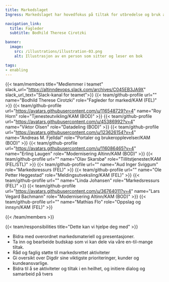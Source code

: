 ```yaml
---
title: Markedslaget
Ingress: Markedslaget har hovedfokus på tiltak for utbredelse og bruk av fellesløsningene. Andre fagavdelinger i Digdir kan også be om støtte fra markedslaget.

navigation_link:
  title: Fagleder
  subtitle: Bodhild Therese Cirotzki

banner:
  image:
    src: /illustrations/illustration-03.png
    alt: Illustrasjon av en person som sitter og leser en bok

tags:
- enabling
---
```


{{< team/members title="Medlemmer i teamet" slack_url="https://altinndevops.slack.com/archives/C045EB3JA9X" slack_url_text="Slack-kanal for teamet">}}
{{< team/github-profile url="" name="Bodhild Therese Cirotzki" role="Fagleder for marked/KAM (FEL)" >}}
{{< team/github-profile url="https://avatars.githubusercontent.com/u/116548729?v=4" name="Roy Horn" role="Tjenesteutvikling/KAM (BOD)" >}}
{{< team/github-profile url="https://avatars.githubusercontent.com/u/45386992?v=4" name="Viktor Olsen" role="Datadeling (BOD)" >}}
{{< team/github-profile url="https://avatars.githubusercontent.com/u/123626154?v=4" name="Andreas M. Fjelldal" role="Portaler og brukeropplevelser/KAM (BOD)" >}}
{{< team/github-profile url="https://avatars.githubusercontent.com/u/116086465?v=4" name="Erling Laugen" role="Modernisering Altinn/KAM (BOD)" >}}
{{< team/github-profile url="" name="Olav Skarsbø" role="Tillitstjenester/KAM (FEL/STL)" >}}
{{< team/github-profile url="" name="Aud Inger Sviggum" role="Markedsressurs (FEL)" >}}
{{< team/github-profile url="" name="Ole Petter Heggestad" role="Meldingsutveksling/KAM (FEL)" >}}
{{< team/github-profile url="" name="Linda Johansen" role="Markedsressurs (FEL)" >}}
{{< team/github-profile url="https://avatars.githubusercontent.com/u/36764011?v=4" name="Lars Vegard Bachmann" role="Modernisering Altinn/KAM (BOD)" >}}
{{< team/github-profile url="" name="Mathias Flo" role="Oppslag og innsyn/KAM (FEL)" >}}

{{< /team/members >}}

{{< team/responsibilities title="Dette kan vi hjelpe deg med" >}}

- Bidra med overordnet markedsmateriell og presentasjoner. 
- Ta inn og bearbeide budskap som vi kan dele via våre en-til-mange tiltak. 
- Råd og faglig støtte til markedsrettet aktiviteter 
- Gi oversikt over Digdir sine viktigste prioriteringer, kunder og kundeansvarlige. 
- Bidra til å se aktiviteter og tiltak i en heilhet, og initiere dialog og samarbeid på tvers
